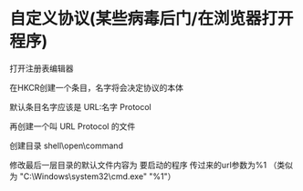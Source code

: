 # 自定义协议(某些病毒后门/在浏览器打开程序)

打开注册表编辑器

在HKCR创建一个条目，名字将会决定协议的本体

默认条目名字应该是 URL:名字 Protocol

再创建一个叫 URL Protocol 的文件

创建目录 shell\open\command

修改最后一层目录的默认文件内容为 要启动的程序 传过来的url参数为%1 （类似为 "C:\Windows\system32\cmd.exe" "%1"）

